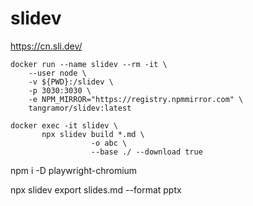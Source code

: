# slidev
https://cn.sli.dev/



```code
docker run --name slidev --rm -it \
    --user node \
    -v ${PWD}:/slidev \
    -p 3030:3030 \
    -e NPM_MIRROR="https://registry.npmmirror.com" \
    tangramor/slidev:latest

docker exec -it slidev \
       npx slidev build *.md \
                  -o abc \
                  --base ./ --download true

```
npm i -D playwright-chromium

npx slidev export slides.md --format pptx

